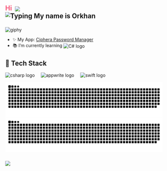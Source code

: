 <h2 align="left">
  <span style="color:#F75C7E;">Hi</span>
  <img src="https://media.giphy.com/media/hvRJCLFzcasrR4ia7z/giphy.gif" width="40" style="vertical-align: middle; margin-left: 5px;"/>
  <br />
  <img src="https://readme-typing-svg.herokuapp.com?font=Fira+Code&size=30&duration=2000&pause=1000&color=F75C7E&width=400&lines=My+name+is+Orkhan" alt="Typing My name is Orkhan" />
</h2>


###

![giphy](https://i.pinimg.com/originals/f9/57/6f/f9576fca9fc8ef79976a1d6327bbe9ae.gif)



- ✨ My App: [Ciphera Password Manager](https://apps.apple.com/pl/app/ciphera-password-manager/id6738832211)
- 📚 I’m currently learning <img src="https://cdn.jsdelivr.net/gh/devicons/devicon/icons/csharp/csharp-original.svg" height="14" alt="C# logo" style="vertical-align: middle;"/>

## 🚀  Tech Stack

<div align="left">
  <img src="https://cdn.jsdelivr.net/gh/devicons/devicon/icons/csharp/csharp-plain.svg" height="40" alt="csharp logo"  />
  <img width="12" />
  <img src="https://cdn.jsdelivr.net/gh/devicons/devicon/icons/appwrite/appwrite-original.svg" height="40" alt="appwrite logo"  />
  <img width="12" />
  <img src="https://cdn.jsdelivr.net/gh/devicons/devicon/icons/swift/swift-original.svg" height="40" alt="swift logo"  />
</div>

![GitHub Snake Light](https://raw.githubusercontent.com/BlessedDayss/BlessedDayss/main/github-contribution-grid-snake.svg#gh-light-mode-only)
![GitHub Snake Dark](https://raw.githubusercontent.com/BlessedDayss/BlessedDayss/main/github-contribution-grid-snake-dark.svg#gh-dark-mode-only)

###

<p> 
<img align = "center" src="https://github-readme-streak-stats.herokuapp.com?user=BlessedDayss&theme=blueberry_duo">
</p>
